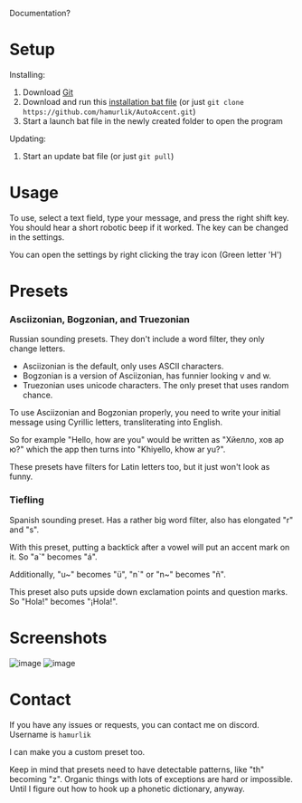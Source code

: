 Documentation?

# Setup
Installing:
1. Download [Git](https://git-scm.com/download/win)
2. Download and run this [installation bat file](https://raw.githack.com/hamurlik/AutoAccent/master/Scripts/Install%20AutoAccent.bat) (or just `git clone https://github.com/hamurlik/AutoAccent.git`)
3. Start a launch bat file in the newly created folder to open the program

Updating:
1. Start an update bat file (or just `git pull`)

# Usage
To use, select a text field, type your message, and press the right shift key. You should hear a short robotic beep if it worked.
The key can be changed in the settings.

You can open the settings by right clicking the tray icon (Green letter 'H')

# Presets
### Asciizonian, Bogzonian, and Truezonian
Russian sounding presets. They don't include a word filter, they only change letters.

- Asciizonian is the default, only uses ASCII characters.
- Bogzonian is a version of Asciizonian, has funnier looking v and w.
- Truezonian uses unicode characters. The only preset that uses random chance.

To use Asciizonian and Bogzonian properly, you need to write your initial message using Cyrillic letters, transliterating into English.

So for example "Hello, how are you" would be written as "Хйелло, хов ар ю?" which the app then turns into "Khiyello, khow ar yu?".

These presets have filters for Latin letters too, but it just won't look as funny.

### Tiefling
Spanish sounding preset. Has a rather big word filter, also has elongated "r" and "s".

With this preset, putting a backtick after a vowel will put an accent mark on it. So "a`" becomes "á".

Additionally, "u~" becomes "ü", "n`" or "n~" becomes "ñ".

This preset also puts upside down exclamation points and question marks. So "Hola!" becomes "¡Hola!".

# Screenshots

![image](https://github.com/hamurlik/AutoAccent/assets/75280571/4559b5d9-a6b2-4031-b5a3-3a27de978a4c)
![image](https://github.com/hamurlik/AutoAccent/assets/75280571/8a5e5246-6d95-403c-9245-633c5c86696a)


# Contact

If you have any issues or requests, you can contact me on discord. Username is `hamurlik`

I can make you a custom preset too.

Keep in mind that presets need to have detectable patterns, like "th" becoming "z". Organic things with lots of exceptions are hard or impossible. Until I figure out how to hook up a phonetic dictionary, anyway.
